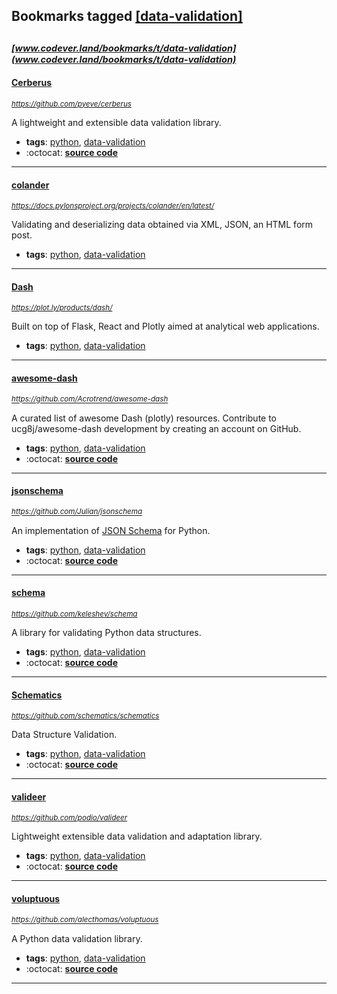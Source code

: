 ## Bookmarks tagged [[data-validation]](https://www.codever.land/search?q=[data-validation])

_<sup><sup>[www.codever.land/bookmarks/t/data-validation](www.codever.land/bookmarks/t/data-validation)</sup></sup>_
---
#### [Cerberus](https://github.com/pyeve/cerberus)
_<sup>https://github.com/pyeve/cerberus</sup>_

A lightweight and extensible data validation library.
* **tags**: [python](../tagged/python.md), [data-validation](../tagged/data-validation.md)
* :octocat: **[source code](https://github.com/pyeve/cerberus)**
---
#### [colander](https://docs.pylonsproject.org/projects/colander/en/latest/)
_<sup>https://docs.pylonsproject.org/projects/colander/en/latest/</sup>_

Validating and deserializing data obtained via XML, JSON, an HTML form post.
* **tags**: [python](../tagged/python.md), [data-validation](../tagged/data-validation.md)
---
#### [Dash](https://plot.ly/products/dash/)
_<sup>https://plot.ly/products/dash/</sup>_

Built on top of Flask, React and Plotly aimed at analytical web applications.
* **tags**: [python](../tagged/python.md), [data-validation](../tagged/data-validation.md)
---
#### [awesome-dash](https://github.com/Acrotrend/awesome-dash)
_<sup>https://github.com/Acrotrend/awesome-dash</sup>_

A curated list of awesome Dash (plotly) resources. Contribute to ucg8j/awesome-dash development by creating an account on GitHub.
* **tags**: [python](../tagged/python.md), [data-validation](../tagged/data-validation.md)
* :octocat: **[source code](https://github.com/Acrotrend/awesome-dash)**
---
#### [jsonschema](https://github.com/Julian/jsonschema)
_<sup>https://github.com/Julian/jsonschema</sup>_

An implementation of [JSON Schema](http://json-schema.org/) for Python.
* **tags**: [python](../tagged/python.md), [data-validation](../tagged/data-validation.md)
* :octocat: **[source code](https://github.com/Julian/jsonschema)**
---
#### [schema](https://github.com/keleshev/schema)
_<sup>https://github.com/keleshev/schema</sup>_

A library for validating Python data structures.
* **tags**: [python](../tagged/python.md), [data-validation](../tagged/data-validation.md)
* :octocat: **[source code](https://github.com/keleshev/schema)**
---
#### [Schematics](https://github.com/schematics/schematics)
_<sup>https://github.com/schematics/schematics</sup>_

Data Structure Validation.
* **tags**: [python](../tagged/python.md), [data-validation](../tagged/data-validation.md)
* :octocat: **[source code](https://github.com/schematics/schematics)**
---
#### [valideer](https://github.com/podio/valideer)
_<sup>https://github.com/podio/valideer</sup>_

Lightweight extensible data validation and adaptation library.
* **tags**: [python](../tagged/python.md), [data-validation](../tagged/data-validation.md)
* :octocat: **[source code](https://github.com/podio/valideer)**
---
#### [voluptuous](https://github.com/alecthomas/voluptuous)
_<sup>https://github.com/alecthomas/voluptuous</sup>_

A Python data validation library.
* **tags**: [python](../tagged/python.md), [data-validation](../tagged/data-validation.md)
* :octocat: **[source code](https://github.com/alecthomas/voluptuous)**
---
